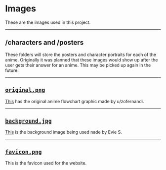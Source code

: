 # Images
These are the images used in this project.

---

## /characters and /posters
These folders will store the posters and character portraits for each of the anime.
Originally it was planned that these images would show up after the user gets their answer for an anime.
This may be picked up again in the future. 

---

## [`original.png`](original.png)
[This](https://i.redd.it/6wy58vox7xv61.png) has the original anime flowchart graphic made by u/zofernandi.

---

## [`background.jpg`](background/background.jpg)
[This](https://unsplash.com/photos/hcThRGyawzk/info) is the background image being used nade by Evie S.

---

## [`favicon.png`](favicon.png)
This is the favicon used for the website.

